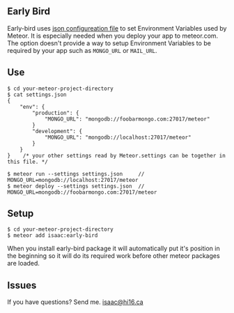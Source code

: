 
## Early Bird
Early-bird uses [json configureation file](http://docs.meteor.com/#/full/meteor_settings) to set Environment Variables used by Meteor. It is especially needed when you deploy your app to meteor.com. The option doesn't provide a way to setup Environment Variables to be required by your app such as `MONGO_URL` or `MAIL_URL`.

## Use
    $ cd your-meteor-project-directory
    $ cat settings.json
    {
        "env": {
            "production": {
                "MONGO_URL": "mongodb://foobarmongo.com:27017/meteor"
            }
            "development": {
            	"MONGO_URL": "mongodb://localhost:27017/meteor"
            }
        }
    }    /* your other settings read by Meteor.settings can be together in this file. */
     
    $ meteor run --settings settings.json     // MONGO_URL=mongodb://localhost:27017/meteor
    $ meteor deploy --settings settings.json  // MONGO_URL=mongodb://foobarmongo.com:27017/meteor
     
     
## Setup
     
    $ cd your-meteor-project-directory
    $ meteor add isaac:early-bird
    
   
When you install early-bird package it will automatically put it's position in the beginning so it will do its required work before other meteor packages are loaded.

## Issues
If you have questions? Send me. isaac@hi16.ca

